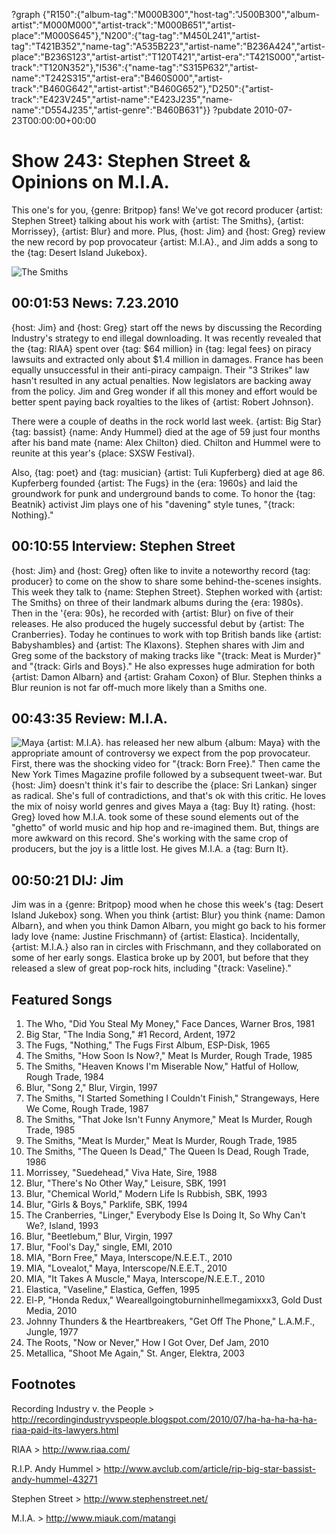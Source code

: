 ?graph {"R150":{"album-tag":"M000B300","host-tag":"J500B300","album-artist":"M000M000","artist-track":"M000B651","artist-place":"M000S645"},"N200":{"tag-tag":"M450L241","artist-tag":"T421B352","name-tag":"A535B223","artist-name":"B236A424","artist-place":"B236S123","artist-artist":"T120T421","artist-era":"T421S000","artist-track":"T120N352"},"I536":{"name-tag":"S315P632","artist-name":"T242S315","artist-era":"B460S000","artist-track":"B460G642","artist-artist":"B460G652"},"D250":{"artist-track":"E423V245","artist-name":"E423J235","name-name":"D554J235","artist-genre":"B460B631"}}
?pubdate 2010-07-23T00:00:00+00:00

# Show 243: Stephen Street & Opinions on M.I.A.
This one's for you, {genre: Britpop} fans! We've got record producer {artist: Stephen Street} talking about his work with {artist: The Smiths}, {artist: Morrissey}, {artist: Blur} and more. Plus, {host: Jim} and {host: Greg} review the new record by pop provocateur {artist: M.I.A}., and Jim adds a song to the {tag: Desert Island Jukebox}.

![The Smiths](http://static.soundopinions.org/images/2010/stephenstreet.jpg)

## 00:01:53 News: 7.23.2010
{host: Jim} and {host: Greg} start off the news by discussing the Recording Industry's strategy to end illegal downloading. It was recently revealed that the {tag: RIAA} spent over {tag: $64 million} in {tag: legal fees} on piracy lawsuits and extracted only about $1.4 million in damages. France has been equally unsuccessful in their anti-piracy campaign. Their "3 Strikes" law hasn't resulted in any actual penalties. Now legislators are backing away from the policy. Jim and Greg wonder if all this money and effort would be better spent paying back royalties to the likes of {artist: Robert Johnson}.

There were a couple of deaths in the rock world last week. {artist: Big Star} {tag: bassist} {name: Andy Hummel} died at the age of 59 just four months after his band mate {name: Alex Chilton} died. Chilton and Hummel were to reunite at this year's {place: SXSW Festival}. 

Also, {tag: poet} and {tag: musician} {artist: Tuli Kupferberg} died at age 86. Kupferberg founded {artist: The Fugs} in the {era: 1960s} and laid the groundwork for punk and underground bands to come. To honor the {tag: Beatnik} activist Jim plays one of his "davening" style tunes, "{track: Nothing}."

## 00:10:55 Interview: Stephen Street
{host: Jim} and {host: Greg} often like to invite a noteworthy record {tag: producer} to come on the show to share some behind-the-scenes insights. This week they talk to {name: Stephen Street}. Stephen worked with {artist: The Smiths} on three of their landmark albums during the {era: 1980s}. Then in the '{era: 90s}, he recorded with {artist: Blur} on five of their releases. He also produced the hugely successful debut by {artist: The Cranberries}. Today he continues to work with top British bands like {artist: Babyshambles} and {artist: The Klaxons}. Stephen shares with Jim and Greg some of the backstory of making tracks like "{track: Meat is Murder}" and "{track: Girls and Boys}." He also expresses huge admiration for both {artist: Damon Albarn} and {artist: Graham Coxon} of Blur. Stephen thinks a Blur reunion is not far off-much more likely than a Smiths one.

## 00:43:35 Review: M.I.A.
![Maya](http://is5.mzstatic.com/image/thumb/Music/v4/63/6b/df/636bdf13-80d1-d6b6-ea54-0fc393ed6085/source/600x600bb.jpg "14677454/380542972")
{artist: M.I.A}. has released her new album {album: Maya} with the appropriate amount of controversy we expect from the pop provocateur. First, there was the shocking video for "{track: Born Free}." Then came the New York Times Magazine profile followed by a subsequent tweet-war. But {host: Jim} doesn't think it's fair to describe the {place: Sri Lankan} singer as radical. She's full of contradictions, and that's ok with this critic. He loves the mix of noisy world genres and gives Maya a {tag: Buy It} rating. {host: Greg} loved how M.I.A. took some of these sound elements out of the "ghetto" of world music and hip hop and re-imagined them. But, things are more awkward on this record. She's working with the same crop of producers, but the joy is a little lost. He gives M.I.A. a {tag: Burn It}.

## 00:50:21 DIJ: Jim 
Jim was in a {genre: Britpop} mood when he chose this week's {tag: Desert Island Jukebox} song. When you think {artist: Blur} you think {name: Damon Albarn}, and when you think Damon Albarn, you might go back to his former lady love {name: Justine Frischmann} of {artist: Elastica}. Incidentally, {artist: M.I.A.} also ran in circles with Frischmann, and they collaborated on some of her early songs. Elastica broke up by 2001, but before that they released a slew of great pop-rock hits, including "{track: Vaseline}." 

## Featured Songs
1. The Who, "Did You Steal My Money," Face Dances, Warner Bros, 1981
2. Big Star, "The India Song," #1 Record, Ardent, 1972
3. The Fugs, "Nothing," The Fugs First Album, ESP-Disk, 1965
4. The Smiths, "How Soon Is Now?," Meat Is Murder, Rough Trade, 1985
5. The Smiths, "Heaven Knows I'm Miserable Now," Hatful of Hollow, Rough Trade, 1984
6. Blur, "Song 2," Blur, Virgin, 1997
7. The Smiths, "I Started Something I Couldn't Finish," Strangeways, Here We Come, Rough Trade, 1987
8. The Smiths, "That Joke Isn't Funny Anymore," Meat Is Murder, Rough Trade, 1985
9. The Smiths, "Meat Is Murder," Meat Is Murder, Rough Trade, 1985
10. The Smiths, "The Queen Is Dead," The Queen Is Dead, Rough Trade, 1986
11. Morrissey, "Suedehead," Viva Hate, Sire, 1988
12. Blur, "There's No Other Way," Leisure, SBK, 1991
13. Blur, "Chemical World," Modern Life Is Rubbish, SBK, 1993
14. Blur, "Girls & Boys," Parklife, SBK, 1994
15. The Cranberries, "Linger," Everybody Else Is Doing It, So Why Can't We?, Island, 1993
16. Blur, "Beetlebum," Blur, Virgin, 1997
17. Blur, "Fool's Day," single, EMI, 2010
18. MIA, "Born Free," Maya, Interscope/N.E.E.T., 2010
19. MIA, "Lovealot," Maya, Interscope/N.E.E.T., 2010
20. MIA, "It Takes A Muscle," Maya, Interscope/N.E.E.T., 2010
21. Elastica, "Vaseline," Elastica, Geffen, 1995
22. El-P, "Honda Redux," Weareallgoingtoburninhellmegamixxx3, Gold Dust Media, 2010
23. Johnny Thunders & the Heartbreakers, "Get Off The Phone," L.A.M.F., Jungle, 1977
24. The Roots, "Now or Never," How I Got Over, Def Jam, 2010
25. Metallica, "Shoot Me Again," St. Anger, Elektra, 2003

## Footnotes

Recording Industry v. the People > http://recordingindustryvspeople.blogspot.com/2010/07/ha-ha-ha-ha-ha-riaa-paid-its-lawyers.html

RIAA > http://www.riaa.com/

R.I.P. Andy Hummel > http://www.avclub.com/article/rip-big-star-bassist-andy-hummel-43271

Stephen Street > http://www.stephenstreet.net/

M.I.A. > http://www.miauk.com/matangi




